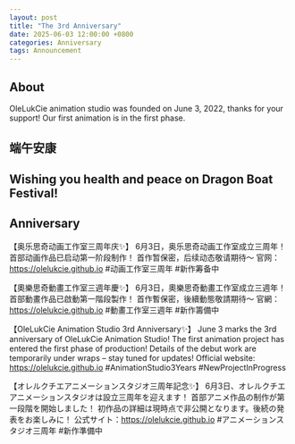 ```yaml
---
layout: post
title: "The 3rd Anniversary"
date: 2025-06-03 12:00:00 +0800
categories: Anniversary
tags: Announcement
---
```


## About

OleLukCie animation studio was founded on June 3, 2022, thanks for your support! Our first animation is in the first phase. 

<!-- more -->

## 端午安康

## Wishing you health and peace on Dragon Boat Festival!

## Anniversary

【奥乐思奇动画工作室三周年庆✨】
6月3日，奥乐思奇动画工作室成立三周年！
首部动画作品已启动第一阶段制作！
首作暂保密，后续动态敬请期待～
官网：https://olelukcie.github.io
#动画工作室三周年 #新作筹备中

【奧樂思奇動畫工作室三週年慶✨】
6月3日，奧樂思奇動畫工作室成立三週年！
首部動畫作品已啟動第一階段製作！
首作暫保密，後續動態敬請期待～
官網：https://olelukcie.github.io
#動畫工作室三週年 #新作籌備中

【OleLukCie Animation Studio 3rd Anniversary✨】
June 3 marks the 3rd anniversary of OleLukCie Animation Studio!
The first animation project has entered the first phase of production!
Details of the debut work are temporarily under wraps – stay tuned for updates!
Official website: https://olelukcie.github.io
#AnimationStudio3Years #NewProjectInProgress

【オレルクチエアニメーションスタジオ三周年記念✨】
6月3日、オレルクチエアニメーションスタジオは設立三周年を迎えます！
首部アニメ作品の制作が第一段階を開始しました！
初作品の詳細は現時点で非公開となります。後続の発表をお楽しみに！
公式サイト：https://olelukcie.github.io
#アニメーションスタジオ三周年 #新作準備中
